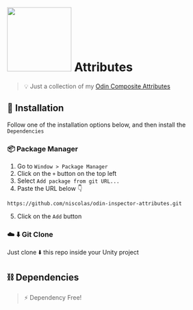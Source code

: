 # <img src="https://odininspector.com/files/pages/home/OdinInspector.png" width=150> Attributes
> :bulb: Just a collection of my [Odin Composite Attributes](https://odininspector.com/tutorials/using-attributes/save-space-with-odin-composite-attributes) 

## :nut_and_bolt: Installation
Follow one of the installation options below, and then install the `Dependencies`
### :package: Package Manager

1. Go to `Window > Package Manager`
2. Click on the `+` button on the top left
3. Select `Add package from git URL...` 
4. Paste the URL below :point_down:

```
https://github.com/niscolas/odin-inspector-attributes.git
```

5. Click on the `Add` button

### :cloud: :arrow_down: Git Clone
Just clone :arrow_down: this repo inside your Unity project

## :chains: Dependencies
> :zap: Dependency Free!
